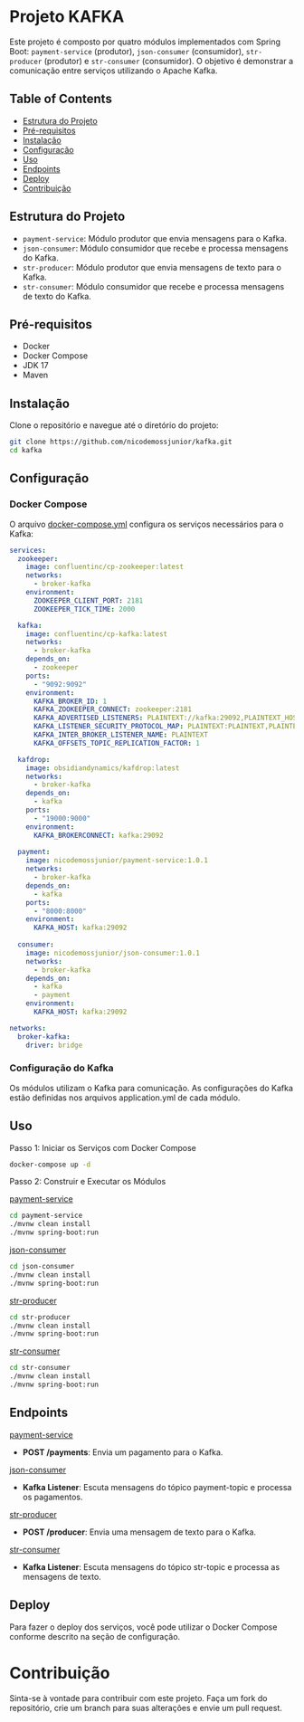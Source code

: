 # Projeto KAFKA

Este projeto é composto por quatro módulos implementados com Spring Boot: `payment-service` (produtor), `json-consumer` (consumidor), `str-producer` (produtor) e `str-consumer` (consumidor). O objetivo é demonstrar a comunicação entre serviços utilizando o Apache Kafka.

## Table of Contents

- [Estrutura do Projeto](#estrutura-do-projeto)
- [Pré-requisitos](#pré-requisitos)
- [Instalação](#instalação)
- [Configuração](#configuração)
- [Uso](#uso)
- [Endpoints](#endpoints)
- [Deploy](#deploy)
- [Contribuição](#contribuição)

## Estrutura do Projeto

- `payment-service`: Módulo produtor que envia mensagens para o Kafka.
- `json-consumer`: Módulo consumidor que recebe e processa mensagens do Kafka.
- `str-producer`: Módulo produtor que envia mensagens de texto para o Kafka.
- `str-consumer`: Módulo consumidor que recebe e processa mensagens de texto do Kafka.

## Pré-requisitos

- Docker
- Docker Compose
- JDK 17
- Maven

## Instalação

Clone o repositório e navegue até o diretório do projeto:

```sh
git clone https://github.com/nicodemossjunior/kafka.git
cd kafka
```

## Configuração

### Docker Compose

O arquivo [docker-compose.yml](docker-compose.yml) configura os serviços necessários para o Kafka:

```yaml
services:
  zookeeper:
    image: confluentinc/cp-zookeeper:latest
    networks:
      - broker-kafka
    environment:
      ZOOKEEPER_CLIENT_PORT: 2181
      ZOOKEEPER_TICK_TIME: 2000

  kafka:
    image: confluentinc/cp-kafka:latest
    networks:
      - broker-kafka
    depends_on:
      - zookeeper
    ports:
      - "9092:9092"
    environment:
      KAFKA_BROKER_ID: 1
      KAFKA_ZOOKEEPER_CONNECT: zookeeper:2181
      KAFKA_ADVERTISED_LISTENERS: PLAINTEXT://kafka:29092,PLAINTEXT_HOST://localhost:9092
      KAFKA_LISTENER_SECURITY_PROTOCOL_MAP: PLAINTEXT:PLAINTEXT,PLAINTEXT_HOST:PLAINTEXT
      KAFKA_INTER_BROKER_LISTENER_NAME: PLAINTEXT
      KAFKA_OFFSETS_TOPIC_REPLICATION_FACTOR: 1

  kafdrop:
    image: obsidiandynamics/kafdrop:latest
    networks:
      - broker-kafka
    depends_on:
      - kafka
    ports:
      - "19000:9000"
    environment:
      KAFKA_BROKERCONNECT: kafka:29092
  
  payment:
    image: nicodemossjunior/payment-service:1.0.1
    networks:
      - broker-kafka
    depends_on:
      - kafka
    ports:
      - "8000:8000"
    environment:
      KAFKA_HOST: kafka:29092
  
  consumer:
    image: nicodemossjunior/json-consumer:1.0.1
    networks:
      - broker-kafka
    depends_on:
      - kafka
      - payment
    environment:
      KAFKA_HOST: kafka:29092

networks:
  broker-kafka:
    driver: bridge
```

### Configuração do Kafka

Os módulos utilizam o Kafka para comunicação. As configurações do Kafka estão definidas nos arquivos application.yml de cada módulo.


## Uso

Passo 1: Iniciar os Serviços com Docker Compose

```sh
docker-compose up -d
```

Passo 2: Construir e Executar os Módulos

[payment-service](/payment-service/)
```sh
cd payment-service
./mvnw clean install
./mvnw spring-boot:run
```

[json-consumer](/json-consumer/)
```sh
cd json-consumer
./mvnw clean install
./mvnw spring-boot:run
```

[str-producer](/str-producer/)
```sh
cd str-producer
./mvnw clean install
./mvnw spring-boot:run
```

[str-consumer](/str-consumer/)
```sh
cd str-consumer
./mvnw clean install
./mvnw spring-boot:run
```

## Endpoints

[payment-service](/payment-service/)

- **POST /payments**: Envia um pagamento para o Kafka.

[json-consumer](/json-consumer/)

- **Kafka Listener**: Escuta mensagens do tópico payment-topic e processa os pagamentos.

[str-producer](/str-producer/)

- **POST /producer**: Envia uma mensagem de texto para o Kafka.

[str-consumer](/str-consumer/)

- **Kafka Listener**: Escuta mensagens do tópico str-topic e processa as mensagens de texto.

## Deploy

Para fazer o deploy dos serviços, você pode utilizar o Docker Compose conforme descrito na seção de configuração.

# Contribuição

Sinta-se à vontade para contribuir com este projeto. Faça um fork do repositório, crie um branch para suas alterações e envie um pull request.
